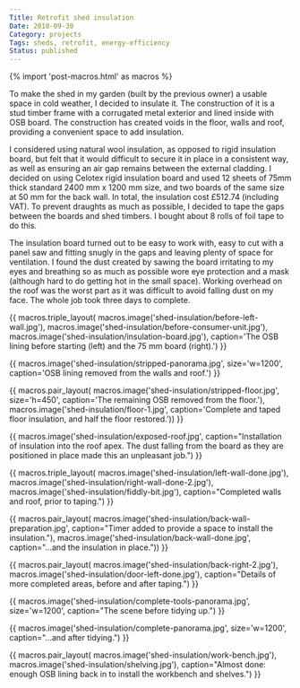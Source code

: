 ```yaml
---
Title: Retrofit shed insulation
Date: 2018-09-30
Category: projects
Tags: sheds, retrofit, energy-efficiency
Status: published
---
```


{% import 'post-macros.html' as macros %}

To make the shed in my garden (built by the previous owner) a usable space in
cold weather, I decided to insulate it. The construction of it is a stud timber
frame with a corrugated metal exterior and lined inside with OSB board. The
construction has created voids in the floor, walls and roof, providing a
convenient space to add insulation.

I considered using natural wool insulation, as opposed to rigid insulation
board, but felt that it would difficult to secure it in place in a consistent
way, as well as ensuring an air gap remains between the external cladding. I
decided on using Celotex rigid insulation board and used 12 sheets of 75mm
thick standard 2400 mm x 1200 mm size, and two boards of the same size at 50 mm
for the back wall. In total, the insulation cost £512.74 (including VAT). To
prevent draughts as much as possible, I decided to tape the gaps between the
boards and shed timbers. I bought about 8 rolls of foil tape to do this.

The insulation board turned out to be easy to work with, easy to cut with a
panel saw and fitting snugly in the gaps and leaving plenty of space for
ventilation. I found the dust created by sawing the board irritating to my eyes
and breathing so as much as possible wore eye protection and a mask (although
hard to do getting hot in the small space). Working overhead on the roof was
the worst part as it was difficult to avoid falling dust on my face. The whole
job took three days to complete.

{{ macros.triple_layout(
     macros.image('shed-insulation/before-left-wall.jpg'),
     macros.image('shed-insulation/before-consumer-unit.jpg'),
     macros.image('shed-insulation/insulation-board.jpg'),
     caption='The OSB lining before starting (left) and the 75 mm board (right).') }}

{{ macros.image('shed-insulation/stripped-panorama.jpg', size='w=1200',
                caption='OSB lining removed from the walls and roof.') }}


{{ macros.pair_layout(
     macros.image('shed-insulation/stripped-floor.jpg', size='h=450',
                  caption='The remaining OSB removed from the floor.'),
     macros.image('shed-insulation/floor-1.jpg',
                  caption='Complete and taped floor insulation, and half the floor restored.')) }}

{{ macros.image('shed-insulation/exposed-roof.jpg',
                caption="Installation of insulation into the roof apex. The dust falling from the board as they are positioned in place made this an unpleasant job.") }}

{{ macros.triple_layout(
     macros.image('shed-insulation/left-wall-done.jpg'),
     macros.image('shed-insulation/right-wall-done-2.jpg'),
     macros.image('shed-insulation/fiddly-bit.jpg'),
     caption="Completed walls and roof, prior to taping.") }}

{{ macros.pair_layout(
     macros.image('shed-insulation/back-wall-preparation.jpg',
                  caption="Timer added to provide a space to install the insulation."),
     macros.image('shed-insulation/back-wall-done.jpg',
                  caption="...and the insulation in place.")) }}

{{ macros.pair_layout(
    macros.image('shed-insulation/back-right-2.jpg'),
    macros.image('shed-insulation/door-left-done.jpg'),
    caption="Details of more completed areas, before and after taping.") }}

{{ macros.image('shed-insulation/complete-tools-panorama.jpg', size='w=1200',
                caption="The scene before tidying up.") }}

{{ macros.image('shed-insulation/complete-panorama.jpg', size='w=1200',
                caption="...and after tidying.") }}

{{ macros.pair_layout(
     macros.image('shed-insulation/work-bench.jpg'),
     macros.image('shed-insulation/shelving.jpg'),
     caption="Almost done: enough OSB lining back in to install the workbench and shelves.") }}
